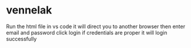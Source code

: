 # vennelak
Run the html file in vs code
it will direct you to another browser
then enter email and password
click login
if credentials are proper it will login successfully

